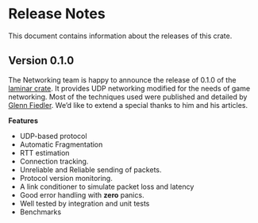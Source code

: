 # Release Notes
This document contains information about the releases of this crate.

## Version 0.1.0
The Networking team is happy to announce the release of 0.1.0 of the [laminar crate](https://github.com/amethyst/laminar). 
It provides UDP networking modified for the needs of game networking. 
Most of the techniques used were published and detailed by [Glenn Fiedler](https://gafferongames.com/). 
We’d like to extend a special thanks to him and his articles.

**Features**
- UDP-based protocol
- Automatic Fragmentation
- RTT estimation
- Connection tracking.
- Unreliable and Reliable sending of packets.
- Protocol version monitoring.
- A link conditioner to simulate packet loss and latency
- Good error handling with **zero** panics.
- Well tested by integration and unit tests
- Benchmarks